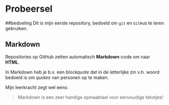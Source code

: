 # Probeersel

##bedoeling
Dit is mijn eerste repository, bedoeld om `git` en `GitHub` te leren gebruiken.
## Markdown
Repositories op GitHub zetten automatisch **Markdown**-code om naar **HTML**.

In Markdown heb je b.v. een *blockquote* dat in de letterlijke zin v.h. woord bedoeld is om *quotes* van personen op te maken.

Mijn leerkracht zegt wel eens:
> Markdown is een zeer handige opmaaktaal voor eenvoudige tekstjes!
